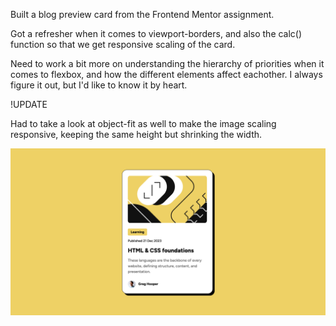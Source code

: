Built a blog preview card from the Frontend Mentor assignment. 

Got a refresher when it comes to viewport-borders, and also the calc() function so that we get responsive scaling of the card. 

Need to work a bit more on understanding the hierarchy of priorities when it comes to flexbox, and how the different elements affect eachother. I always figure it out, but I'd like to know it by heart. 

!UPDATE

Had to take a look at object-fit as well to make the image scaling responsive, keeping the same height but shrinking the width. 


![](./screenshot.png)
